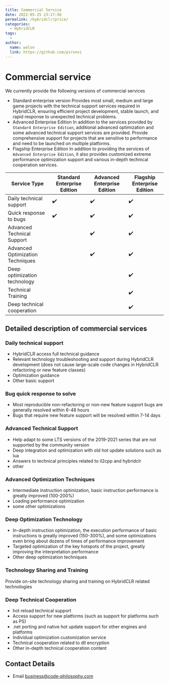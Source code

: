```yaml
---
title: Commercial Service
date: 2022-05-25 23:17:56
permalink: /hybridclr/price/
categories:
  - HybridCLR
tags:
  - 
author: 
  name: walon
  link: https://github.com/pirunxi
---
```


# Commercial service

We currently provide the following versions of commercial services

- Standard enterprise version Provides most small, medium and large game projects with the technical support services required in HybridCLR, ensuring efficient project development, stable launch, and rapid response to unexpected technical problems.
- Advanced Enterprise Edition In addition to the services provided by `Standard Enterprise Edition`, additional advanced optimization and some advanced technical support services are provided. Provide comprehensive support for projects that are sensitive to performance and need to be launched on multiple platforms.
- Flagship Enterprise Edition In addition to providing the services of `Advanced Enterprise Edition`, it also provides customized extreme performance optimization support and various in-depth technical cooperation services.

| Service Type | Standard Enterprise Edition | Advanced Enterprise Edition | Flagship Enterprise Edition |
|-|-|-|-|
|Daily technical support|:heavy_check_mark:| :heavy_check_mark: |:heavy_check_mark:|
|Quick response to bugs|:heavy_check_mark:| :heavy_check_mark: |:heavy_check_mark:|
|Advanced Technical Support||:heavy_check_mark: |:heavy_check_mark:|
|Advanced Optimization Techniques||:heavy_check_mark: |:heavy_check_mark:|
|Deep optimization technology|||:heavy_check_mark:|
|Technical Training|||:heavy_check_mark:|
|Deep technical cooperation|||:heavy_check_mark:|

## Detailed description of commercial services

### Daily technical support

- HybridCLR access full technical guidance
- Relevant technology troubleshooting and support during HybridCLR development (does not cause large-scale code changes in HybridCLR refactoring or new feature classes)
- Optimization guidance
- Other basic support

### Bug quick response to solve

- Most reproducible non-refactoring or non-new feature support bugs are generally resolved within 6-48 hours
- Bugs that require new feature support will be resolved within 7-14 days

### Advanced Technical Support

- Help adapt to some LTS versions of the 2019-2021 series that are not supported by the community version
- Deep integration and optimization with old hot update solutions such as lua
- Answers to technical principles related to il2cpp and hybridclr
- other

### Advanced Optimization Techniques

- Intermediate instruction optimization, basic instruction performance is greatly improved (100-200%)
- Loading performance optimization
- some other optimizations

### Deep Optimization Technology

- In-depth instruction optimization, the execution performance of basic instructions is greatly improved (150-300%), and some optimizations even bring about dozens of times of performance improvement
- Targeted optimization of the key hotspots of the project, greatly improving the interpretation performance
- Other deep optimization techniques

### Technology Sharing and Training

Provide on-site technology sharing and training on HybridCLR related technologies

### Deep Technical Cooperation

- hot reload technical support
- Access support for new platforms (such as support for platforms such as PS)
- .net porting and native hot update support for other engines and platforms
- Individual optimization customization service
- Technical cooperation related to dll encryption
- Other in-depth technical cooperation content

## Contact Details

- Email business@code-philosophy.com


